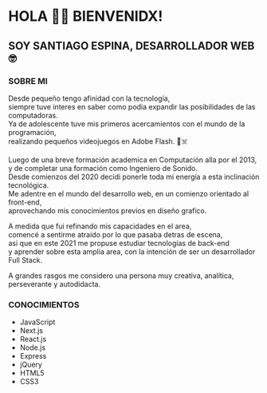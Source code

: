 # HOLA 👋🏼 BIENVENIDX!
## SOY SANTIAGO ESPINA, DESARROLLADOR WEB  🤓

### SOBRE MI
Desde pequeño tengo afinidad con la tecnología,  
siempre tuve interes en saber como podia expandir las posibilidades de las computadoras.  
Ya de adolescente tuve mis primeros acercamientos con el mundo de la programación,  
realizando pequeños videojuegos en Adobe Flash. 🚀☠️  

Luego de una breve formación academica en Computación alla por el 2013,   
y de completar una formación como Ingeniero de Sonido.  
Desde comienzos del 2020 decidi ponerle toda mi energía a esta inclinación tecnológica.  
Me adentre en el mundo del desarrollo web, en un comienzo orientado al front-end,  
aprovechando mis conocimientos previos en diseño grafico.  

A medida que fui refinando mis capacidades en el area,  
comencé a sentirme atraido por lo que pasaba detras de escena,  
asi que en este 2021 me propuse estudiar tecnologías de back-end  
y aprender sobre esta amplia area, con la intención de ser un desarrollador Full Stack.

A grandes rasgos me considero una persona muy creativa, analítica, perseverante y autodidacta.

### CONOCIMIENTOS

- JavaScript
- Next.js
- React.js
- Node.js
- Express
- jQuery
- HTML5
- CSS3


